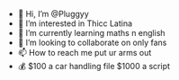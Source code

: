 - 👋 Hi, I’m @Pluggyy
- 👀 I’m interested in Thicc Latina
- 🌱 I’m currently learning maths n english
- 💞️ I’m looking to collaborate on only fans
- 📫 How to reach me put ur arms out
- :moneybag: $100 a car handling file $1000 a script 
<!---
Pluggyy/Pluggyy is a ✨ special ✨ repository because its `README.md` (this file) appears on your GitHub profile.
You can click the Preview link to take a look at your changes.
--->
